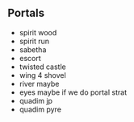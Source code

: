 ## Portals
- spirit wood
- spirit run
- sabetha
- escort
- twisted castle
- wing 4 shovel
- river maybe
- eyes maybe if we do portal strat
- quadim jp
- quadim pyre